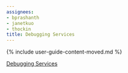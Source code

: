 ```yaml
---
assignees:
- bprashanth
- janetkuo
- thockin
title: Debugging Services
---
```


{% include user-guide-content-moved.md %}

[Debugging Services](/docs/tasks/debug-application-cluster/debug-service/)
